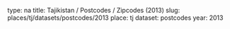 type: na
title: Tajikistan / Postcodes / Zipcodes (2013)
slug: places/tj/datasets/postcodes/2013
place: tj
dataset: postcodes
year: 2013
